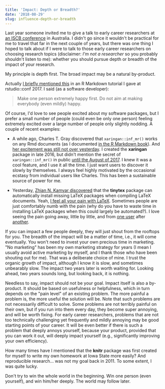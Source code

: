 ```yaml
---
title: 'Impact: Depth or Breadth?'
date: '2018-08-29'
slug: influence-depth-or-breadth
---
```


Last year someone invited me to give a talk to early career researchers at [an ISCB conference](https://iscbasc2018.com/early-career-researchers-day/) in Australia. I didn't go since it wouldn't be practical for me to travel that far in the next couple of years, but there was one thing I hoped to talk about if I were to talk to those early career researchers on choosing research topics (disclaimer: _I'm not a researcher_ so you probably shouldn't listen to me): whether you should pursue depth or breadth of the impact of your research.

My principle is depth first. The broad impact may be a natural by-product.

Actually [I briefly mentioned this](https://slides.yihui.name/2017-rstudio-conf-rmarkdown-Yihui-Xie.html#34) in an R Markdown tutorial I gave at rstudio::conf 2017. I said (as a software developer):

> Make one person extremely happy first. Do not aim at making everybody (even mildly) happy.

Of course, I'd love to see people excited about my software packages, but I prefer a small number of people (could even be only one person) feeling extremely excited over a large number of people only slightly nodding. A couple of recent examples:

- A while ago, Charles T. Gray discovered that `xaringan::inf_mr()` works on any Rmd documents (as I documented [in the R Markdown book](https://bookdown.org/yihui/rmarkdown/compile.html)). And [her excitement was still not over yesterday](https://twitter.com/cantabile/status/1034216497634131971). I created the **xaringan** package in late 2016, but didn't mention the secret of `xaringan::inf_mr()` in public [until the August of 2017](/en/2017/08/why-xaringan-remark-js/). I knew it was a cool feature, and I use it all the time. I just want users to discover it slowly by themselves. I always feel highly motivated by the occasional ecstasy from individual users like Charles. This has been a sustainable source of power for me.

- Yesterday, [Zhian N. Kamvar discovered](https://twitter.com/ZKamvar/status/1034494397126197249) that the **tinytex** package can automatically install missing LaTeX packages when compiling LaTeX documents. Yeah, [I feel all your pain with LaTeX](/tinytex/pain/). Sometimes people are just comfortably numb with the pain (why do you have to waste time in installing LaTeX packages when this could largely be automated?). I love seeing the pain going away, little by little, and from [one user](https://twitter.com/nj_tierney/status/941126710602301441) after [another](https://github.com/yihui/tinytex/issues/7).

If you can impact a few people deeply, they will just shout from the rooftops for you. The breadth of the impact will be a matter of time, i.e., it will come eventually. You won't need to invest your own precious time in marketing. "No marketing" has been my own marketing strategy for years (I mean I usually avoid active marketing by myself, and I thank those who have been shouting out for me). That was a deliberate choice of mine. I trust the organic growth of impact, although I know it is slow, and sometimes unbearably slow. The impact two years later is worth waiting for. Looking ahead, two years sounds long, but looking back, it is nothing.

Needless to say, impact should not be your goal. Impact itself is also a by-product. It should be based on usefulness or helpfulness, which in turn depends on the "pain level" of an existing problem. The more painful a problem is, the more useful the solution will be. Note that such problems are not necessarily difficult to solve. Some problems are not terribly painful on their own, but if you run into them every day, they become super annoying, and will be worth fixing. For early career researchers, problems that are not too technically challenging yet frequently and mildly annoying may be good starting points of your career. It will be even better if there is such a problem that deeply annoys yourself, because your product, provided that you can work it out, will deeply impact yourself (e.g., significantly improving your own efficiency).

How many times have I mentioned that the **knitr** package was first created for myself to write my own homework at Iowa State more easily? And reproducible research... was not my goal back in 2011. To some extent, I was quite lucky.

Don't try to win the whole world in the beginning. Win one person (even yourself), and win him/her deeply. The world may follow later.
